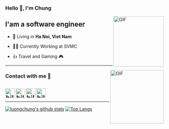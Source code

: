 ### Hello 👋, I'm Chung 

<img align="right" alt="GIF" height="160px" src="https://media.giphy.com/media/du3J3cXyzhj75IOgvA/giphy.gif" />

## I'am a software engineer

- 🗼 Living in **Ha Noi, Viet Nam**

- 👨‍💻 Currently Working at SVMC

- 👍 Travel and Gaming 🎮

---

<img align="right" alt="GIF" height="170px" src="https://media.giphy.com/media/J5B1Y8QZnzXXbLQIBu/giphy.gif" />

### Contact with me 📝
[<img align="left" alt="bilgehangecici.site" height="30px" src="https://www.flaticon.com/svg/static/icons/svg/2996/2996826.svg" />][website]
[<img align="left" alt="bilgehangecici | LinkedIn" height="30px" src="https://www.flaticon.com/svg/static/icons/svg/725/725337.svg"/>][linkedin]
[<img align="left" alt="bilgehangecici | Instagram" height="30px" src="https://image.flaticon.com/icons/svg/725/725278.svg" />][instagram]
[<img align="left" alt="bilgehangecici | Spotify" height="30px" src="https://www.flaticon.com/svg/static/icons/svg/725/725281.svg" />][Spotify]
<br />
---
[website]: https://luongchung.github.io/
[instagram]: https://www.instagram.com/lg.chung
[linkedin]: https://www.linkedin.com/in/luongchung/
[Spotify]: https://open.spotify.com/user/v544ov9a7dkkml80v9cu96aal?si=ff908bb4168a49d
----
[![luongchung's github stats](https://github-readme-stats.vercel.app/api?username=luongchung&show_icons=true&line_height=21&show_icons=true&theme=vue&hide_border=true)](https://github.com/anuraghazra/github-readme-stats)
[![Top Langs](https://github-readme-stats.vercel.app/api/top-langs/?username=luongchung&show_icons=true&layout=compact&theme=vue&hide_border=true)](https://github.com/anuraghazra/github-readme-stats)
